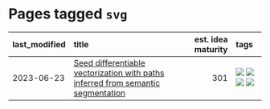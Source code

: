 # Pages tagged `svg`

|last_modified|title|est. idea maturity|tags
|:---|:---|---:|:---|
|2023-06-23|[Seed differentiable vectorization with paths inferred from semantic segmentation](../vectorize_anything.md)|301|[![](https://img.shields.io/badge/tag-experimentation-3f9741)](../tags/experimentation.md) [![](https://img.shields.io/badge/tag-segmentation-a68128)](../tags/segmentation.md) [![](https://img.shields.io/badge/tag-svg-b4243e)](../tags/svg.md) [![](https://img.shields.io/badge/tag-tooling-1eefac)](../tags/tooling.md)|